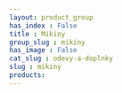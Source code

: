 ```yaml
---
layout: product_group
has_index : False
title : Mikiny
group_slug : mikiny
has_image : False
cat_slug : odevy-a-doplnky
slug : mikiny
products:
---
```


